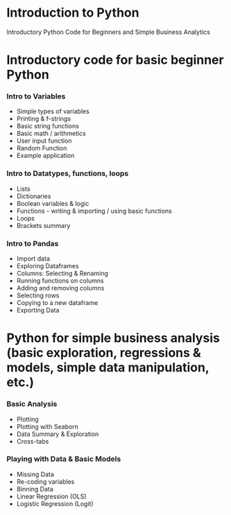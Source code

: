 # Introduction to Python
Introductory Python Code for Beginners and Simple Business Analytics 

# Introductory code for basic beginner Python

### Intro to Variables

- Simple types of variables
- Printing & f-strings
- Basic string functions
- Basic math / arithmetics 
- User input function
- Random Function
- Example application

### Intro to Datatypes, functions, loops
- Lists
- Dictionaries 
- Boolean variables & logic
- Functions - writing & importing / using basic functions
- Loops
- Brackets summary

### Intro to Pandas 
- Import data
- Exploring Dataframes
- Columns: Selecting & Renaming
- Running functions on columns
- Adding and removing columns
- Selecting rows
- Copying to a new dataframe
- Exporting Data

# Python for simple business analysis (basic exploration, regressions & models, simple data manipulation, etc.)

### Basic Analysis
- Plotting
-   Plotting with Seaborn
- Data Summary & Exploration
- Cross-tabs

### Playing with Data & Basic Models
- Missing Data
- Re-coding variables
- Binning Data
- Linear Regression (OLS)
- Logistic Regression (Logit)



